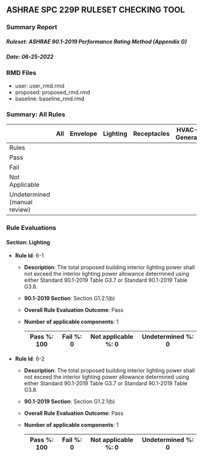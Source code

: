 ## ASHRAE SPC 229P RULESET CHECKING TOOL
### Summary Report 
##### Ruleset: ASHRAE 90.1-2019 Performance Rating Method (Appendix G)
##### Date: 06-25-2022

### RMD Files
- user: user_rmd.rmd
- proposed: proposed_rmd.rmd
- baseline: baseline_rmd.rmd

### Summary: All Rules

|                              | All | Envelope | Lighting | Receptacles | HVAC-General | HVAC-AirSide | HVAC-WaterSide | Transformers |
|------------------------------|-----|----------|----------|-------------|--------------|--------------|----------------|--------------|
| Rules                        |     |          |          |             |              |              |                |              |
| Pass                         |     |          |          |             |              |              |                |              |
| Fail                         |     |          |          |             |              |              |                |              |
| Not Applicable               |     |          |          |             |              |              |                |              |
| Undetermined (manual review) |     |          |          |             |              |              |                |              |

### Rule Evaluations
#### Section: Lighting
- **Rule Id**: 6-1
  - **Description**: The total proposed building interior lighting power shall not exceed the interior lighting power allowance determined using either Standard 90.1-2019 Table G3.7 or Standard 90.1-2019 Table G3.8.
  - **90.1-2019 Section**: Section G1.2.1(b)
  - **Overall Rule Evaluation Outcome**: Pass
  - **Number of applicable components**: 1
  
    | Pass %: 100 | Fail %: 0 | Not applicable %: 0 | Undetermined %: 0 |
    |-------------|-----------|---------------------|-------------------|

- **Rule Id**: 6-2
  - **Description**: The total proposed building interior lighting power shall not exceed the interior lighting power allowance determined using either Standard 90.1-2019 Table G3.7 or Standard 90.1-2019 Table G3.8.
  - **90.1-2019 Section**: Section G1.2.1(b)
  - **Overall Rule Evaluation Outcome**: Pass
  - **Number of applicable components**: 1 
  
    | Pass %: 100 | Fail %: 0 | Not applicable %: 0 | Undetermined %: 0 |
    |-------------|-----------|---------------------|-------------------|

